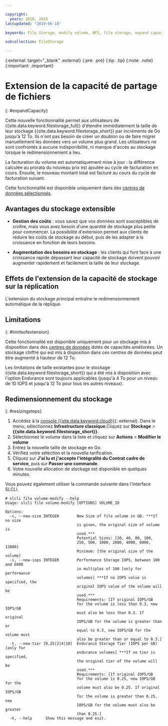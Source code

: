 ```yaml
---

copyright:
  years: 2018, 2019
lastupdated: "2019-06-10"

keywords: File Storage, modify volume, NFS, file storage, expand capacity

subcollection: FileStorage

---
```

{:external: target="_blank" .external}
{:pre: .pre}
{:tip: .tip}
{:note: .note}
{:important: .important}

# Extension de la capacité de partage de fichiers
{: #expandCapacity}

Cette nouvelle fonctionnalité permet aux utilisateurs de {{site.data.keyword.filestorage_full}} d'étendre immédiatement la taille de leur stockage {{site.data.keyword.filestorage_short}} par incréments de Go jusqu'à 12 To. Ils n'ont pas besoin de créer un doublon ou de faire migrer manuellement les données vers un volume plus grand. Les utilisateurs ne sont confrontés à aucune indisponibilité, ni manque d'accès au stockage lorsque le redimensionnement a lieu.

La facturation du volume est automatiquement mise à jour : la différence calculée au prorata du nouveau prix est ajoutée au cycle de facturation en cours. Ensuite, le nouveau montant total est facturé au cours du cycle de facturation suivant.

Cette fonctionnalité est disponible uniquement dans des [centres de données sélectionnés](/docs/infrastructure/FileStorage?topic=FileStorage-news).

## Avantages du stockage extensible

- **Gestion des coûts** : vous savez que vos données sont susceptibles de croître, mais vous avez besoin d'une quantité de stockage plus petite pour commencer. La possibilité d'extension permet aux clients de réduire les coûts de stockage au début, puis de les adapter à la croissance en fonction de leurs besoins.  

- **Augmentation des besoins en stockage** : les clients qui font face à une croissance rapide dépassant leur capacité de stockage doivent pouvoir augmenter rapidement et facilement la taille de leur stockage.

## Effets de l'extension de la capacité de stockage sur la réplication

L'extension du stockage principal entraîne le redimensionnement automatique de la réplique.

## Limitations
{: #limitsofextension}

Cette fonctionnalité est disponible uniquement pour un stockage mis à disposition dans des [centres de données](/docs/infrastructure/FileStorage?topic=FileStorage-news) dotés de capacités améliorées. Un stockage chiffré qui est mis à disposition dans ces centres de données peut être augmenté à hauteur de 12 To.

Les limitations de taille existantes pour le stockage {{site.data.keyword.filestorage_short}} qui a été mis à disposition avec l'option Endurance sont toujours applicables (jusqu'à 4 To pour un niveau de 10 IOPS et jusqu'à 12 To pour tous les autres niveaux).

## Redimensionnement du stockage
{: #resizingsteps}

1. Accédez à la [console {{site.data.keyword.cloud}}](https://{DomainName}/){: external}. Dans le menu, sélectionnez **Infrastructure classique**.Cliquez sur **Stockage** > **{{site.data.keyword.filestorage_short}}**.
2. Sélectionnez le volume dans la liste et cliquez sur **Actions** > **Modifier le volume**
3. Entrez la nouvelle taille de stockage en Go.
4. Vérifiez votre sélection et la nouvelle tarification.
5. Cliquez sur **J'ai lu et j'accepte l'intégralité du Contrat cadre de service**, puis sur **Passer une commande**.
6. Votre nouvelle allocation de stockage est disponible en quelques minutes.

Vous pouvez également utiliser la commande suivante dans l'interface SLCLI.
```
# slcli file volume-modify --help
Usage: slcli file volume-modify [OPTIONS] VOLUME_ID

Options:
  -c, --new-size INTEGER        New Size of file volume in GB. ***If no size
                                is given, the original size of volume is
                                used.***
                                Potential Sizes: [20, 40, 80, 100,
                                250, 500, 1000, 2000, 4000, 8000, 12000]
                                Minimum: [the original size of the volume]
  -i, --new-iops INTEGER        Performance Storage IOPS, between 100 and 6000
                                in multiples of 100 [only for performance
                                volumes] ***If no IOPS value is specified, the
                                original IOPS value of the volume will be
                                used.***
                                Requirements: [If original IOPS/GB
                                for the volume is less than 0.3, new IOPS/GB
                                must also be less than 0.3. If original
                                IOPS/GB for the volume is greater than or
                                equal to 0.3, new IOPS/GB for the volume must
                                also be greater than or equal to 0.3.]
  -t, --new-tier [0.25|2|4|10]  Endurance Storage Tier (IOPS per GB) [only for
                                endurance volumes] ***If no tier is specified,
                                the original tier of the volume will be
                                used.***
                                Requirements: [If original IOPS/GB
                                for the volume is 0.25, new IOPS/GB for the
                                volume must also be 0.25. If original IOPS/GB
                                for the volume is greater than 0.25, new
                                IOPS/GB for the volume must also be greater
                                than 0.25.]
  -h, --help      Show this message and exit.
```

